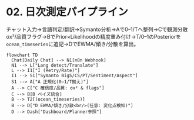 # 02. 日次測定パイプライン

チャット入力→言語判定/翻訳→Symanto分析→Aで0–1/Tへ整列→Cで観測分散σx²/品質フラグ→BでPrior×Likelihoodの精度重み付け→T/0–1のPosteriorを`ocean_timeseries`に追記→DでEWMA/傾き/分散を算出。

```mermaid
flowchart TD
  Chat[Daily Chat] --> N1[n8n Webhook]
  N1 --> L["Lang detect/Translate"]
  L --> I1["I (Retry/Rate)"]
  I1 --> S1["Symanto Big5/CS/PT/Sentiment/Aspect"]
  S1 --> A["A 正規化(0–1/T揃え)"]
  A --> C["C 確信度/品質: σx² & flags"]
  C --> B[B ベイズ統合]
  B --> T2[(ocean_timeseries)]
  B --> D["D EWMA/傾き/分散<br/>(任意: 変化点検知)"]
  D --> Dash["Dashboard/Planner参照"]
```
